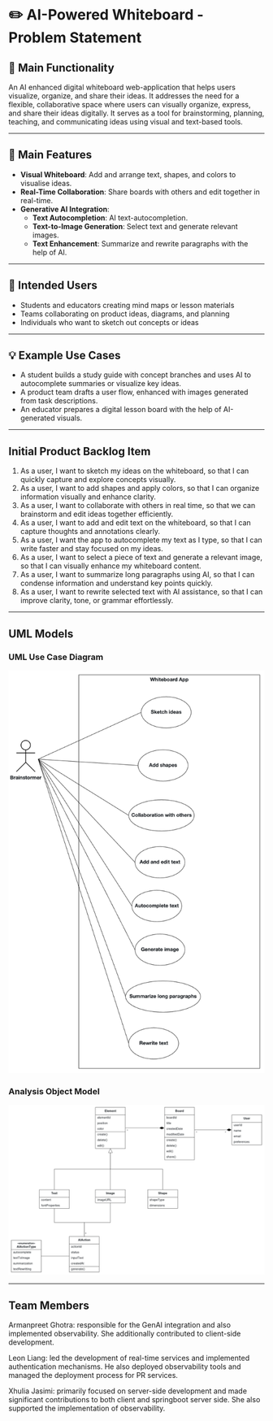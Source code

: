 # ✏️ AI-Powered Whiteboard - Problem Statement


## 🧩 Main Functionality

An AI enhanced digital whiteboard web-application that helps users visualize, organize, and share their ideas.
It addresses the need for a flexible, collaborative space where users can visually organize, express, and share their ideas digitally. It serves as a tool for brainstorming, planning, teaching, and communicating ideas using visual and text-based tools.

---

## 🚀 Main Features

-  **Visual Whiteboard**: Add and arrange text, shapes, and colors to visualise ideas.
-  **Real-Time Collaboration**: Share boards with others and edit together in real-time.
-  **Generative AI Integration**:
    - **Text Autocompletion**: AI text-autocompletion.
    - **Text-to-Image Generation**: Select text and generate relevant images.
    - **Text Enhancement**: Summarize and rewrite paragraphs with the help of AI.
---

## 👥 Intended Users

- Students and educators creating mind maps or lesson materials
- Teams collaborating on product ideas, diagrams, and planning
- Individuals who want to sketch out concepts or ideas

---

## 💡 Example Use Cases

- A student builds a study guide with concept branches and uses AI to autocomplete summaries or visualize key ideas.
- A product team drafts a user flow, enhanced with images generated from task descriptions.
- An educator prepares a digital lesson board with the help of AI-generated visuals.

---

## Initial Product Backlog Item

1. As a user, I want to sketch my ideas on the whiteboard, so that I can quickly capture and explore concepts visually. 
2. As a user, I want to add shapes and apply colors, so that I can organize information visually and enhance clarity.
3. As a user, I want to collaborate with others in real time, so that we can brainstorm and edit ideas together efficiently.
4. As a user, I want to add and edit text on the whiteboard, so that I can capture thoughts and annotations clearly.
5. As a user, I want the app to autocomplete my text as I type, so that I can write faster and stay focused on my ideas.
6. As a user, I want to select a piece of text and generate a relevant image, so that I can visually enhance my whiteboard content.
7. As a user, I want to summarize long paragraphs using AI, so that I can condense information and understand key points quickly.
8. As a user, I want to rewrite selected text with AI assistance, so that I can improve clarity, tone, or grammar effortlessly.

---
## UML Models
### UML Use Case Diagram

![UML Use Case Diagram](docs/UMLUseCaseDiagram.png)

### Analysis Object Model
![AOM](docs/AOM.png)

---

## Team Members

Armanpreet Ghotra: 
responsible for the GenAI integration and also implemented observability. She additionally contributed to client-side development.

Leon Liang: 
led the development of real-time services and implemented authentication mechanisms. He also deployed observability tools and managed the deployment process for PR services.

Xhulia Jasimi:
primarily focused on server-side development and made significant contributions to both client and springboot server side. She also supported the implementation of observability.


